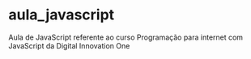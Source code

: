 # aula_javascript
Aula de JavaScript referente ao curso Programação para internet com JavaScript da Digital Innovation One
